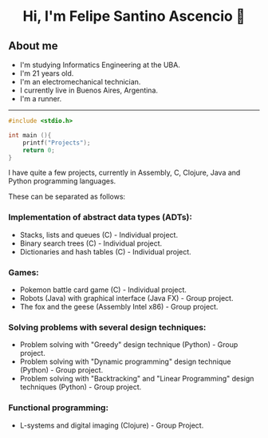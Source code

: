 <div align="center">
<h1 align="center"> Hi, I'm Felipe Santino Ascencio 👋
</div>

## About me

- I'm studying Informatics Engineering at the UBA.
- I'm 21 years old.
- I'm an electromechanical technician.
- I currently live in Buenos Aires, Argentina.
- I'm a runner.

---

```c
#include <stdio.h>

int main (){
    printf("Projects");
    return 0;
}
```

I have quite a few projects, currently in ​​Assembly, C, Clojure, Java and Python programming languages.

These can be separated as follows:

### Implementation of abstract data types (ADTs):
- Stacks, lists and queues (C) - Individual project.
- Binary search trees (C) - Individual project.
- Dictionaries and hash tables (C) - Individual project.

### Games:
- Pokemon battle card game (C) - Individual project.
- Robots (Java) with graphical interface (Java FX) - Group project.
- The fox and the geese (Assembly Intel x86) - Group project.

### Solving problems with several design techniques:
- Problem solving with "Greedy" design technique (Python) - Group project.
- Problem solving with "Dynamic programming" design technique (Python) - Group project.
- Problem solving with "Backtracking" and "Linear Programming" design techniques (Python) - Group project.

### Functional programming:
- L-systems and digital imaging (Clojure) - Group Project.
